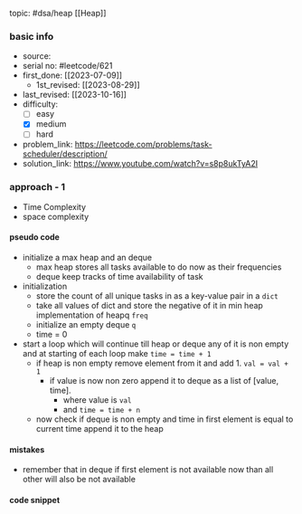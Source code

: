 topic: #dsa/heap [[Heap]]

### basic info
- source: 
- serial no: #leetcode/621
- first_done: [[2023-07-09]]
	- 1st_revised: [[2023-08-29]]
- last_revised: [[2023-10-16]]
- difficulty:
	- [ ] easy
	- [x] medium
	- [ ] hard
- problem_link: https://leetcode.com/problems/task-scheduler/description/
- solution_link: https://www.youtube.com/watch?v=s8p8ukTyA2I

### approach - 1
- Time Complexity
- space complexity

#### pseudo code
- initialize a max heap and an deque
    - max heap stores all tasks available to do now as their frequencies
    - deque keep tracks of time availability of task
- initialization
    - store the count of all unique tasks in as a key-value pair in a `dict`
    - take all values of dict and store the negative of it in min heap implementation of heapq `freq`
    - initialize an empty deque `q`
    - time = 0
- start a loop which will continue till heap or deque any of it is non empty and at starting of each loop make `time = time + 1`
    - if heap is non empty remove element from it and add 1. `val = val + 1`
        - if value is now non zero append it to deque as a list of [value, time].
            - where value is `val`
            - and `time = time + n`
    - now check if deque is non empty and time in first element is equal to current time append it to the heap
#### mistakes
- remember that in deque if first element is not available now than all other will also be not available
#### code snippet
```python

```
